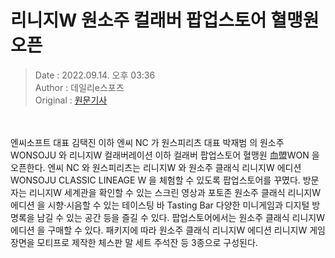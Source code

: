 <!-- 타이틀 -->  
# 리니지W 원소주 컬래버 팝업스토어 혈맹원 오픈  
<!-- 기사 정보 -->  
> Date : 2022.09.14. 오후 03:36  
> Author : 데일리e스포츠  
> Original : [원문기사](https://n.news.naver.com/mnews/article/347/0000166402?sid=105)  
<br/>  
<!-- 대표 이미지 -->  
<img alt="" src="https://imgnews.pstatic.net/image/347/2022/09/14/2022091415352409332da2c546b3a112169111185_20220914153601504.jpg?type=w647"/>  
<br/><br/>  
<!-- 기사 본문 -->  
엔씨소프트 대표 김택진 이하 엔씨 NC 가 원스피리츠 대표 박재범 의 원소주 WONSOJU 와 리니지W 컬래버레이션 이하 컬래버 팝업스토어 혈맹원 血盟WON 을 오픈한다.
엔씨 NC 와 원스피리츠는 리니지W 와 원소주 클래식 리니지W 에디션 WONSOJU CLASSIC LINEAGE W 을 체험할 수 있도록 팝업스토어를 꾸몄다.
방문자는 리니지W 세계관을 확인할 수 있는 스크린 영상과 포토존 원소주 클래식 리니지W 에디션 을 시향·시음할 수 있는 테이스팅 바 Tasting Bar 다양한 미니게임과 디지털 방명록을 남길 수 있는 공간 등을 즐길 수 있다.
팝업스토어에서는 원소주 클래식 리니지W 에디션 을 구매할 수 있다.
패키지에 따라 원소주 클래식 리니지W 에디션 리니지W 게임 장면을 모티프로 제작한 체스판 말 세트 주석잔 등 3종으로 구성된다.  
<br/><br/><br/>  

